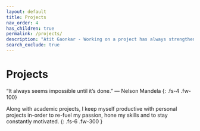 ```yaml
---
layout: default
title: Projects
nav_order: 4
has_children: true
permalink: /projects/
description: "Atit Gaonkar - Working on a project has always strengthened my understanding of a subject. You'll often find me working on one project or another."
search_exclude: true
---
```


# Projects


“It always seems impossible until it’s done.” ― Nelson Mandela
{: .fs-4 .fw-100}


Along with academic projects, I keep myself productive with personal projects in-order to re-fuel my passion, hone my skills and to stay constantly motivated.
{: .fs-6 .fw-300 }